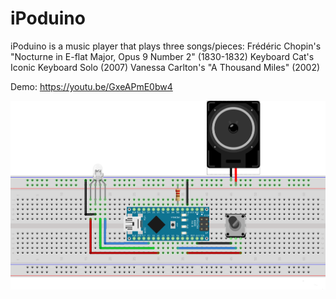 # iPoduino
iPoduino is a music player that plays three songs/pieces:
    Frédéric Chopin's "Nocturne in E-flat Major, Opus 9 Number 2" (1830-1832)
    Keyboard Cat's Iconic Keyboard Solo (2007)
    Vanessa Carlton's "A Thousand Miles" (2002)

Demo: https://youtu.be/GxeAPmE0bw4

![Screenshot](iPoduinoSchematic.png)
